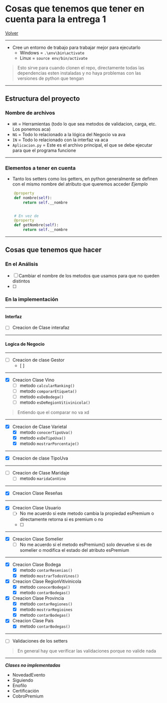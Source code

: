 # Cosas que tenemos que tener en cuenta para la entrega 1

[Volver](../README.md)

---

- Cree un entorno de trabajo para trabajar mejor para ejecutarlo
  - Windows = `.\env\bin\activate`
  - Linux = `source env/bin/activate`

> Esto sirve para cuando clonen el repo, directamente todas las dependencias esten instaladas y no haya problemas con las versiones de python que tengan

---

## Estructura del proyecto

### Nombre de archivos

- `HR` = Herramientas (todo lo que sea metodos de validacion, carga, etc. Los ponemos aca)
- `NG` = Todo lo relacionado a la lógica del Negocio va ava
- `IN` = Todo lo relacionado con la interfaz va aca
- `Aplicacion.py` = Este es el archivo principal, el que se debe ejecutar para que el programa funcione

---

### Elementos a tener en cuenta

- Tanto los setters como los getters, en python generalmente se definen con el mismo nombre del atributo que queremos acceder
*Ejemplo*

```python
    @property
    def nombre(self):
        return self.__nombre


    # En vez de 
    @property
    def getNombre(self):
        return self.__nombre
```

---

## Cosas que tenemos que hacer

### En el Análisis

- [ ] Cambiar el nombre de los metodos que usamos para que no queden distintos
- [ ]

### En la implementación

---

#### Interfaz

- [ ] Creacion de Clase interafaz

---

#### Logica de Negocio

---

- [ ] Creacion de clase Gestor
  - [ ]

---

- [x] Creacion Clase Vino
  - [ ] metodo `calcularRanking()`
  - [ ] metodo `compararEtiqueta()`
  - [ ] metodo `esDeBodega()`
  - [ ] metodo `esDeRegionVitivinicola()`

> Entiendo que el comparar no va xd

---

- [x] Creacion de Clase Varietal
  - [x] metodo `conocerTipoUva()`
  - [x] metodo `esDeTipoUva()`
  - [x] metodo `mostrarPorcentaje()`

---

- [x] Creacion de clase TipoUva

---

- [ ] Creacion de Clase Maridaje
  - [ ] metodo `maridaConVino`

---

- [x] Creacion Clase Reseñas

---

- [x] Creacion Clase Usuario
  - [ ]  No me acuerdo si este metodo cambia la propiedad esPremium o directamente retorna si es premium o no
  - [ ]  

---

- [x] Creacion Clase Somelier
  - [ ] No me acuerdo si el metodo esPremium() solo devuelve si es de somelier o modifica el estado del atributo esPremium

---

- [x] Creacion Clase Bodega
  - [x] metodo `contarResenias()`
  - [x] metodo `mostrarTodosVinos()`
- [x] Creacion Clase RegionVitivinicola
  - [x] metodo `conocerBodega()`
  - [x] metodo `contarBodegas()`
- [x] Creacion Clase Provincia
  - [x] metodo `contarRegiones()`
  - [x] metodo `mostrarRegioines`
  - [x] metodo `contarBodegas()`
- [x] Creacion Clase País
  - [x] metodo `contarBodegas()`

---

- [ ]  Validaciones de los setters

> En general hay que verificar las validaciones porque no valide nada

---
***Clases no implementadas***
- NovedadEvento
- Siguiendo
- Enofilo
- Certificación
- CobroPremium